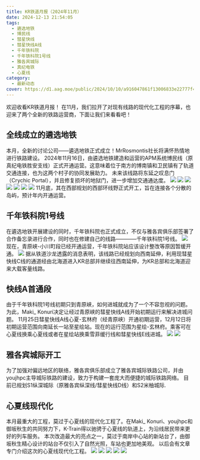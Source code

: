 ```yaml
---
title: KR铁道月报（2024年11月）
date: 2024-12-13 21:54:05
tags:
  - 遴选地铁
  - 博民线
  - 彗星快线
  - 彗星快线A线
  - 千年铁科院
  - 千年铁科院1号线
  - 雅各宾城际
  - 真纪电铁
  - 心夏线
category:
  - 最新动态
cover: https://d1.aag.moe/public/2024/10/10/a916047861f13006833e22777f4af040.png
---
```

欢迎收看KR铁道月报！
在11月，我们拉开了对现有线路的现代化工程的序幕，也迎来了两个全新的铁路运营商，下面让我们来看看吧！
## 全线成立的遴选地铁
本月，全新的讨论公司——遴选地铁正式成立！MrRosmontis社长将满怀热情地进行铁路建设。
2024年11月16日，由遴选地铁建造和运营的APM系统博民线（原真纪电铁胜安支线）正式开通运营。这意味着位于南方的博南镇和卫民镇有了轨道交通连接，也为这两个村子的协同发展助力。
未来该线路将东延之叹息门（Crychic Portal），并且修复损坏的地狱门，进一步增加交通通达度。
![](https://d1.aag.moe/public/2024/12/14/b8872ddf33b1c3f8bad95e75a72ebc30.png)
![](https://d1.aag.moe/public/2024/12/14/06cfe191e77bbddf0295929a212197ee.png)
![](https://d1.aag.moe/public/2024/12/14/48c06117710cdf007cb44cdca44aedd3.png)
![](https://d1.aag.moe/public/2024/12/14/e67b44ad38d7805516a267dd53f548ee.png)
![](https://d1.aag.moe/public/2024/12/14/fd663990b3e6808af37f4ab515b8cb00.png)
![](https://d1.aag.moe/public/2024/12/14/29558ce98545b7186556e30d0babf89e.png)
![](https://d1.aag.moe/public/2024/12/14/35307fd98b2890072fdebbd8c17f1a6a.png)
11月底，其在西部规划的西部环线野正式开工，旨在连接各个分散的岛屿，预计年内开通运营。
## 千年铁科院1号线
在遴选地铁开展建设的同时，千年铁科院也正式成立，不仅与雅各宾俱乐部签署了合作备忘录进行合作，同时也在修建自己的线路————千年铁科院1号线。
![](https://d1.aag.moe/public/2024/12/14/c845e899aa5fe40f72e392ec43f744e5.png)
现在，青原峡-小川町段已经开通运营，千年铁科院站应该设计整改等原因暂缓开通。
![](https://d1.aag.moe/public/2024/12/14/8c2577d5697457d317545efb63bda859.png)
据从铁道沙龙透露的消息表明，该线路已经规划向西南延伸，利用现彗星快线C线的通道经由北海道进入KR总部并继续往西南延伸，为KR总部和北海道迎来大载客量线路。
## 快线A首通段
由于千年铁科院1号线初期只到青原峡，如何进城就成为了一个不容忽视的问题。为此，Maki_ Konuri决定让经过青原峡的彗星快线A线开始初期运行来解决进城问题。
11月25日彗星快线A线心夏-玄林府（经青原峡）开通初期运营，12月12日将初期运营范围向南延长一站至星绘站。现在的运行范围为星绘-玄林府。乘客可在心夏线换乘心夏线或者在星绘站换乘雪菲缓行线和彗星快线E线进城。
![](https://d1.aag.moe/public/2024/12/14/f8207f477e05162457434d71fc96dba8.png)
![](https://d1.aag.moe/public/2024/12/14/56de7c058e5ed824884b1b9f9db4d8ff.png)
## 雅各宾城际开工
为了加强对偏远地区的联络，雅各宾俱乐部成立了雅各宾城际铁路公司，并由youjhpc主导城际铁路的建设，致力于构建一套庞大而便捷的城际铁路网络。
目前已规划S1纵深城际（原雅各宾纵深线/彗星快线D线）和S2米柚城际.
## 心夏线现代化
本月最重大的工程，莫过于心夏线的现代化工程了。在Maki_ Konuri、youjhpc和御坂秋生的共同努力下，K-Train得以驰骋于心夏线的轨道上，为沿线居民带来更好的列车服务。
本次改造最大的亮点之一，莫过于南岸中心站的新站台了，由御坂秋生精心设计的站台不仅引入了自然光照，车站也更加地美观。
以后会有文章专门介绍这次的心夏线现代化工程。
![](https://d1.aag.moe/public/2024/12/14/8448559a48ccd95e39e641c15b3ad402.png)
![](https://d1.aag.moe/public/2024/12/14/834110df4e686d8fd80064dd089d72da.png)
![](https://d1.aag.moe/public/2024/12/14/c6cbad696d27235515cc3f5e3934d3be.png)
![](https://d1.aag.moe/public/2024/12/14/5c4acf93676d261aca684a3aa40c83d6.png)
![](https://d1.aag.moe/public/2024/12/14/bc1daa944f2f81b5eb4f2940129b676e.png)